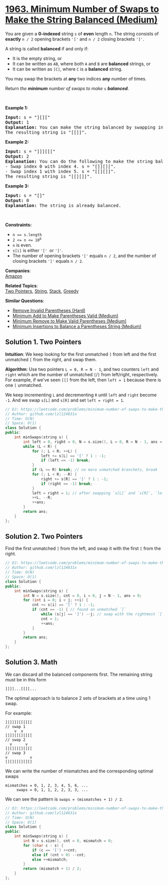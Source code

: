 # [1963. Minimum Number of Swaps to Make the String Balanced (Medium)](https://leetcode.com/problems/minimum-number-of-swaps-to-make-the-string-balanced/)

<p>You are given a <strong>0-indexed</strong> string <code>s</code> of <strong>even</strong> length <code>n</code>. The string consists of <strong>exactly</strong> <code>n / 2</code> opening brackets <code>'['</code> and <code>n / 2</code> closing brackets <code>']'</code>.</p>

<p>A string is called <strong>balanced</strong> if and only if:</p>

<ul>
	<li>It is the empty string, or</li>
	<li>It can be written as <code>AB</code>, where both <code>A</code> and <code>B</code> are <strong>balanced</strong> strings, or</li>
	<li>It can be written as <code>[C]</code>, where <code>C</code> is a <strong>balanced</strong> string.</li>
</ul>

<p>You may swap the brackets at <strong>any</strong> two indices <strong>any</strong> number of times.</p>

<p>Return <em>the <strong>minimum</strong> number of swaps to make </em><code>s</code> <em><strong>balanced</strong></em>.</p>

<p>&nbsp;</p>
<p><strong>Example 1:</strong></p>

<pre><strong>Input:</strong> s = "][]["
<strong>Output:</strong> 1
<strong>Explanation:</strong> You can make the string balanced by swapping index 0 with index 3.
The resulting string is "[[]]".
</pre>

<p><strong>Example 2:</strong></p>

<pre><strong>Input:</strong> s = "]]][[["
<strong>Output:</strong> 2
<strong>Explanation:</strong> You can do the following to make the string balanced:
- Swap index 0 with index 4. s = "[]][][".
- Swap index 1 with index 5. s = "[[][]]".
The resulting string is "[[][]]".
</pre>

<p><strong>Example 3:</strong></p>

<pre><strong>Input:</strong> s = "[]"
<strong>Output:</strong> 0
<strong>Explanation:</strong> The string is already balanced.
</pre>

<p>&nbsp;</p>
<p><strong>Constraints:</strong></p>

<ul>
	<li><code>n == s.length</code></li>
	<li><code>2 &lt;= n &lt;= 10<sup>6</sup></code></li>
	<li><code>n</code> is even.</li>
	<li><code>s[i]</code> is either <code>'[' </code>or <code>']'</code>.</li>
	<li>The number of opening brackets <code>'['</code> equals <code>n / 2</code>, and the number of closing brackets <code>']'</code> equals <code>n / 2</code>.</li>
</ul>


**Companies**:  
[Amazon](https://leetcode.com/company/amazon)

**Related Topics**:  
[Two Pointers](https://leetcode.com/tag/two-pointers/), [String](https://leetcode.com/tag/string/), [Stack](https://leetcode.com/tag/stack/), [Greedy](https://leetcode.com/tag/greedy/)

**Similar Questions**:
* [Remove Invalid Parentheses (Hard)](https://leetcode.com/problems/remove-invalid-parentheses/)
* [Minimum Add to Make Parentheses Valid (Medium)](https://leetcode.com/problems/minimum-add-to-make-parentheses-valid/)
* [Minimum Remove to Make Valid Parentheses (Medium)](https://leetcode.com/problems/minimum-remove-to-make-valid-parentheses/)
* [Minimum Insertions to Balance a Parentheses String (Medium)](https://leetcode.com/problems/minimum-insertions-to-balance-a-parentheses-string/)

## Solution 1. Two Pointers

**Intuition**: We keep looking for the first unmatched `]` from left and the first unmatched `[` from the right, and swap them.

**Algorithm**: Use two pointers `L = 0, R = N - 1`, and two counters `left` and `right` which are the number of unmatched `[`/`]` from left/right, respectively. For example, if we've seen `[[]` from the left, then `left = 1` because there is one `[` unmatched.

We keep incrementing `L` and decrementing `R` until `left` and `right` become `-1`. And we swap `s[L]` and `s[R]` and set `left = right = 1`.

```cpp
// OJ: https://leetcode.com/problems/minimum-number-of-swaps-to-make-the-string-balanced/
// Author: github.com/lzl124631x
// Time: O(N)
// Space: O(1)
class Solution {
public:
    int minSwaps(string s) {
        int left = 0, right = 0, N = s.size(), L = 0, R = N - 1, ans = 0; 
        while (L < R) {
            for (; L < R; ++L) {
                left += s[L] == '[' ? 1 : -1;
                if (left == -1) break;
            }
            if (L >= R) break; // no more unmatched branchets, break
            for (; L < R; --R) {
                right += s[R] == ']' ? 1 : -1;
                if (right == -1) break;
            }
            left = right = 1; // after swapping `s[L]` and `s[R]`, `left` and `right` will become `1`.
            ++L, --R;
            ++ans;
        }
        return ans;
    }
};
```

## Solution 2. Two Pointers

Find the first unmatched `]` from the left, and swap it with the first `[` from the right.

```cpp
// OJ: https://leetcode.com/problems/minimum-number-of-swaps-to-make-the-string-balanced/
// Author: github.com/lzl124631x
// Time: O(N)
// Space: O(1)
class Solution {
public:
    int minSwaps(string s) {
        int N = s.size(), cnt = 0, i = 0, j = N - 1, ans = 0;
        for (int i = 0; i < j; ++i) {
            cnt += s[i] == '[' ? 1 : -1;
            if (cnt == -1) { // found an unmatched `]`
                while (s[j] == ']') --j; // swap with the rightmost `[`
                cnt = 1;
                ++ans;
            }
        }
        return ans;
    }
};
```

## Solution 3. Math

We can discard all the balanced components first. The remaining string must be in this form

```
]]]]...[[[[...
```

The optimal approach is to balance 2 sets of brackets at a time using 1 swap.

For example:

```
]]]]]][[[[[[
// swap 1
    v  v
]]]][][][[[[
// swap 2
  v      v
]][][][][][[
// swap 3
v          v
[][][][][][]
```

We can write the number of mismatches and the corresponding optimal swaps

```
mismatches = 0, 1, 2, 3, 4, 5, 6, ...
     swaps = 0, 1, 1, 2, 2, 3, 3, ...
```

We can see the pattern is `swaps = (mismatches + 1) / 2`.

```cpp
// OJ: https://leetcode.com/problems/minimum-number-of-swaps-to-make-the-string-balanced/
// Author: github.com/lzl124631x
// Time: O(N)
// Space: O(1)
class Solution {
public:
    int minSwaps(string s) {
        int N = s.size(), cnt = 0, mismatch = 0;
        for (char c : s) {
            if (c == '[') ++cnt;
            else if (cnt > 0) --cnt;
            else ++mismatch;
        }
        return (mismatch + 1) / 2;
    }
};
```